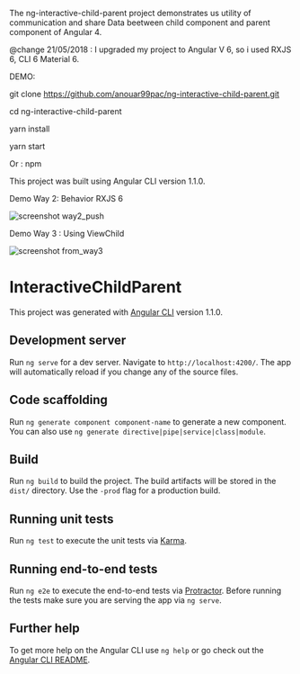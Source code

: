 The ng-interactive-child-parent project demonstrates us utility of communication and share Data beetween child component and parent component of Angular 4.

@change 21/05/2018 : I upgraded my project to  Angular V 6, so i used RXJS 6, CLI 6
Material 6.

DEMO:

git clone https://github.com/anouar99pac/ng-interactive-child-parent.git

cd ng-interactive-child-parent

yarn install

yarn start

Or : npm


This project was built using Angular CLI version 1.1.0.

Demo Way 2: Behavior RXJS 6

![screenshot way2_push](https://user-images.githubusercontent.com/12816334/35780615-6bc981cc-09de-11e8-8fa0-bf50e14aa975.png)

Demo Way 3 : Using ViewChild

![screenshot from_way3](https://user-images.githubusercontent.com/12816334/35780642-c038a440-09de-11e8-80ba-3a3b0771d59a.png)


# InteractiveChildParent

This project was generated with [Angular CLI](https://github.com/angular/angular-cli) version 1.1.0.

## Development server

Run `ng serve` for a dev server. Navigate to `http://localhost:4200/`. The app will automatically reload if you change any of the source files.

## Code scaffolding

Run `ng generate component component-name` to generate a new component. You can also use `ng generate directive|pipe|service|class|module`.

## Build

Run `ng build` to build the project. The build artifacts will be stored in the `dist/` directory. Use the `-prod` flag for a production build.

## Running unit tests

Run `ng test` to execute the unit tests via [Karma](https://karma-runner.github.io).

## Running end-to-end tests

Run `ng e2e` to execute the end-to-end tests via [Protractor](http://www.protractortest.org/).
Before running the tests make sure you are serving the app via `ng serve`.

## Further help

To get more help on the Angular CLI use `ng help` or go check out the [Angular CLI README](https://github.com/angular/angular-cli/blob/master/README.md).
